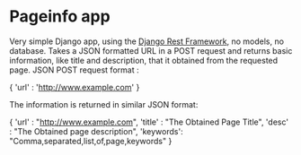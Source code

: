 # Pageinfo app

Very simple Django app, using the [Django Rest Framework](http://www.django-rest-framework.org), no models, no database.
Takes a JSON formatted URL in a POST request and returns basic information, like title and description, that it obtained from the requested page.
JSON POST request format :

{
  'url' : 'http://www.example.com'
}
  
The information is returned in similar JSON format:

{
  'url'   : "http://www.example.com",
  'title' : "The Obtained Page Title",
  'desc'  : "The Obtained page description",
  'keywords': "Comma,separated,list,of,page,keywords" 
}


